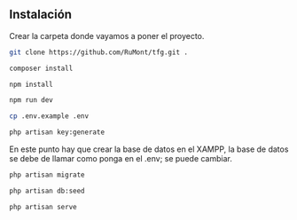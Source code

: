 ## Instalación

Crear la carpeta donde vayamos a poner el proyecto.

```sh
git clone https://github.com/RuMont/tfg.git .
```

```sh
composer install
```

```sh
npm install
```

```sh
npm run dev
```

```sh
cp .env.example .env
```

```sh
php artisan key:generate
```

En este punto hay que crear la base de datos en el XAMPP, la base de datos se debe de llamar como ponga en el .env; se puede cambiar.

```sh
php artisan migrate
```

```sh
php artisan db:seed
```

```sh
php artisan serve
```
